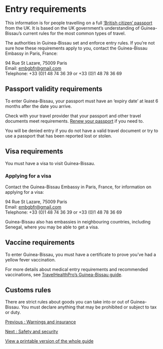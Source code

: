 # Entry requirements

This information is for people travelling on a full [‘British citizen’ passport](https://www.gov.uk/types-of-british-nationality) from the UK. It is based on the UK government’s understanding of Guinea-Bissau’s current rules for the most common types of travel.

The authorities in Guinea-Bissau set and enforce entry rules. If you’re not sure how these requirements apply to you, contact the Guinea-Bissau Embassy in Paris, France:

94 Rue St Lazare, 75009 Paris  
Email: [embgbfr@gmail.com](mailto:embgbfr@gmail.com)  
Telephone: +33 (0)1 48 74 36 39 or +33 (0)1 48 78 36 69

## Passport validity requirements

To enter Guinea-Bissau, your passport must have an ‘expiry date’ at least 6 months after the date you arrive.

Check with your travel provider that your passport and other travel documents meet requirements. [Renew your passport](https://www.gov.uk/renew-adult-passport/renew) if you need to.

You will be denied entry if you do not have a valid travel document or try to use a passport that has been reported lost or stolen.

## Visa requirements

You must have a visa to visit Guinea-Bissau.

### Applying for a visa

Contact the Guinea-Bissau Embassy in Paris, France, for information on applying for a visa:

94 Rue St Lazare, 75009 Paris  
Email: [embgbfr@gmail.com](mailto:embgbfr@gmail.com)  
Telephone: +33 (0)1 48 74 36 39 or +33 (0)1 48 78 36 69

Guinea-Bissau also has embassies in neighbouring countries, including Senegal, where you may be able to get a visa.

## Vaccine requirements

To enter Guinea-Bissau, you must have a certificate to prove you’ve had a yellow fever vaccination.

For more details about medical entry requirements and recommended vaccinations, see [TravelHealthPro’s Guinea-Bissau guide](https://travelhealthpro.org.uk/country/98/guinea-bissau#Vaccine_Recommendations).

## Customs rules

There are strict rules about goods you can take into or out of Guinea-Bissau. You must declare anything that may be prohibited or subject to tax or duty.

[Previous
:
Warnings and insurance](/foreign-travel-advice/guinea-bissau)

[Next
:
Safety and security](/foreign-travel-advice/guinea-bissau/safety-and-security)

[View a printable version of the whole guide](/foreign-travel-advice/guinea-bissau/print)